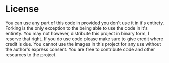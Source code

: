 License
=======
You can use any part of this code in provided you don't use it in it's entirety. Forking is the only exception to the being able to use the code in it's entirety. You may not however, distribute this project in binary form, I reserve that right. If you do use code please make sure to give credit where credit is due. You cannot use the images in this project for any use without the author's express consent. You are free to contribute code and other resources to the project.